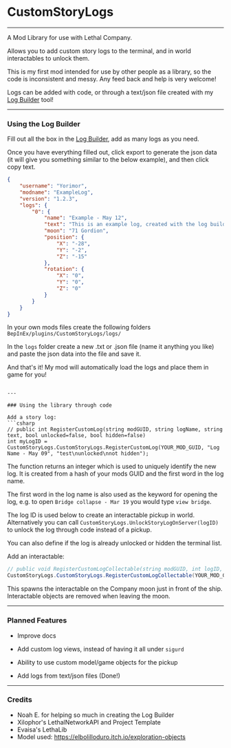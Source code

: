 # CustomStoryLogs

---

A Mod Library for use with Lethal Company.

Allows you to add custom story logs to the terminal, and in world interactables to unlock them.

This is my first mod intended for use by other people as a library, so the code is inconsistent and messy. Any feed back and help is very welcome!

Logs can be added with code, or through a text/json file created with my [Log Builder](https://yorimor.github.io/CustomStoryLogsJsonBuilder/) tool!

---

### Using the Log Builder

Fill out all the box in the [Log Builder](https://yorimor.github.io/CustomStoryLogsJsonBuilder/), add as many logs as you need.

Once you have everything filled out, click export to generate the json data (it will give you something similar to the below example), and then click copy text.

```json
{
    "username": "Yorimor",
    "modname": "ExampleLog",
    "version": "1.2.3",
    "logs": {
        "0": {
            "name": "Example - May 12",
            "text": "This is an example log, created with the log builder!\n\n:D",
            "moon": "71 Gordion",
            "position": {
                "X": "-28",
                "Y": "-2",
                "Z": "-15"
            },
            "rotation": {
                "X": "0",
                "Y": "0",
                "Z": "0"
            }
        }
    }
}
```

In your own mods files create the following folders `BepInEx/plugins/CustomStoryLogs/logs/`

In the `logs` folder create a new .txt or .json file (name it anything you like) and paste the json data into the file and save it.

And that's it! My mod will automatically load the logs and place them in game for you!

```

---

### Using the library through code

Add a story log:
```csharp
// public int RegisterCustomLog(string modGUID, string logName, string text, bool unlocked=false, bool hidden=false)
int myLogID = CustomStoryLogs.CustomStoryLogs.RegisterCustomLog(YOUR_MOD_GUID, "Log Name - May 09", "test\nunlocked\nnot hidden");
```

The function returns an integer which is used to uniquely identify the new log. It is created from a hash of your mods GUID and the first word in the log name.

The first word in the log name is also used as the keyword for opening the log, e.g. to open `Bridge collapse - Mar 19` you would type `view bridge`.

The log ID is used below to create an interactable pickup in world. Alternatively you can call `CustomStoryLogs.UnlockStoryLogOnServer(logID)` to unlock the log through code instead of a pickup.

You can also define if the log is already unlocked or hidden the terminal list.

Add an interactable:
```csharp
// public void RegisterCustomLogCollectable(string modGUID, int logID, string planetName, Vector3 position, Vector3 rotation)
CustomStoryLogs.CustomStoryLogs.RegisterCustomLogCollectable(YOUR_MOD_GUID, "71 Gordion", new Vector3(-28,-2,-15), Vector3.zero);
```

This spawns the interactable on the Company moon just in front of the ship. Interactable objects are removed when leaving the moon.

---

### Planned Features

- Improve docs
- Add custom log views, instead of having it all under `sigurd`
- Ability to use custom model/game objects for the pickup

- Add logs from text/json files (Done!)

---

### Credits

- Noah E. for helping so much in creating the Log Builder
- Xilophor's LethalNetworkAPI and Project Template
- Evaisa's LethaLib
- Model used: https://elbolilloduro.itch.io/exploration-objects